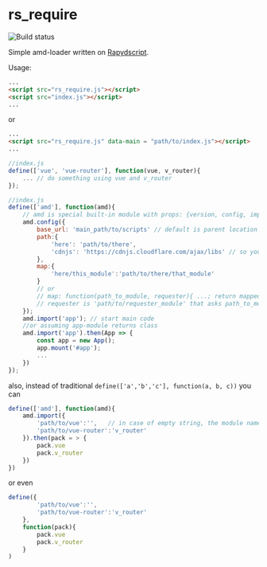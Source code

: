 rs_require
===========

![Build status](https://api.travis-ci.com/valq7711/rs_require.svg?branch=master)

Simple amd-loader written on [Rapydscript](https://github.com/atsepkov/RapydScript). 


Usage:
```html
...
<script src="rs_require.js"></script>
<script src="index.js"></script>
...
```
or
```html
...
<script src="rs_require.js" data-main = "path/to/index.js"></script>
...
```

```javascript
//index.js
define(['vue', 'vue-router'], function(vue, v_router){
    ... // do something using vue and v_router
});
```

```javascript
//index.js
define(['amd'], function(amd){
    // amd is special built-in module with props: {version, config, import}
    amd.config({
        base_url: 'main_path/to/scripts' // default is parent location of data-main (if set) or rs_require.js 
        path:{
            'here': 'path/to/there',
            'cdnjs': 'https://cdnjs.cloudflare.com/ajax/libs' // so you can: define(['cdnjs/vue/2.6.12/vue.min.js'], function(vue){...})
        },
        map:{
            'here/this_module':'path/to/there/that_module' 
        }
        // or  
        // map: function(path_to_module, requester){ ...; return mapped_path_to_module}
        // requester is 'path/to/requester_module' that asks path_to_module
    });
    amd.import('app'); // start main code
    //or assuming app-module returns class   
    amd.import('app').then(App => {
        const app = new App(); 
        app.mount('#app');
        ... 
    })
});
```
also, instead of traditional `define(['a','b','c'], function(a, b, c))` you can
```javascript
define(['amd'], function(amd){
    amd.import({
        'path/to/vue':'',   // in case of empty string, the module name in package will be the tail of the path 
        'path/to/vue-router':'v_router'
    }).then(pack = > {
        pack.vue
        pack.v_router
    })
}) 
```
or even
```javascript
define({
        'path/to/vue':'',
        'path/to/vue-router':'v_router'
    }, 
    function(pack){
        pack.vue
        pack.v_router
    }
) 
```



